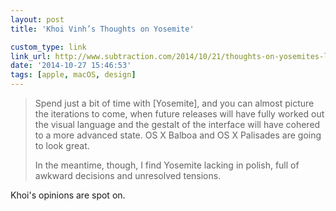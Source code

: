 ```yaml
---
layout: post
title: 'Khoi Vinh’s Thoughts on Yosemite'

custom_type: link
link_url: http://www.subtraction.com/2014/10/21/thoughts-on-yosemites-look-and-feel/
date: '2014-10-27 15:46:53'
tags: [apple, macOS, design]
---
```

> Spend just a bit of time with [Yosemite], and you can almost picture the iterations to come, when future releases will have fully worked out the visual language and the gestalt of the interface will have cohered to a more advanced state. OS X Balboa and OS X Palisades are going to look great.
>
> In the meantime, though, I find Yosemite lacking in polish, full of awkward decisions and unresolved tensions.

Khoi's opinions are spot on.
